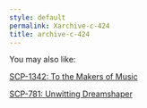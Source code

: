```yaml
---
style: default
permalink: Xarchive-c-424
title: archive-c-424
---
```

You may also like:

[SCP-1342: To the Makers of Music](http://scp-wiki.net/scp-1342)

[SCP-781: Unwitting Dreamshaper](http://scp-wiki.net/scp-781)
